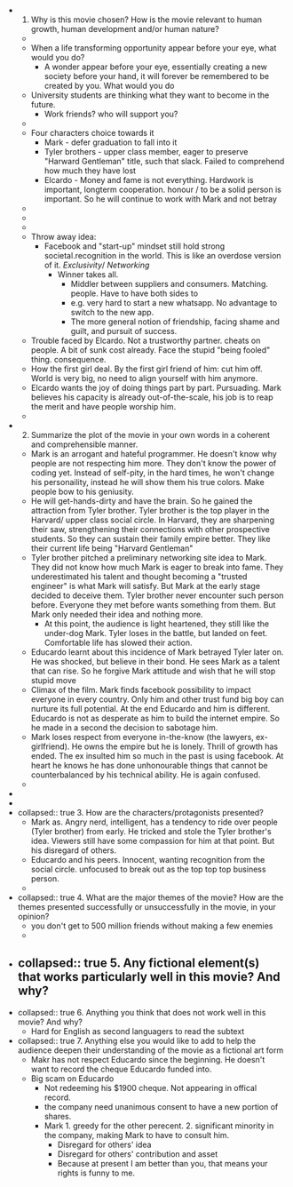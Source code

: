 - 1. Why is this movie chosen? How is the movie relevant to human growth, human development and/or human nature?
	-
	- When a life transforming opportunity appear before your eye, what would you do?
		- A wonder appear before your eye, essentially creating a new society before your hand, it will forever be remembered to be created by you. What would you do
	- University students are thinking what they want to become in the future.
		- Work friends? who will support you?
	-
	- Four characters choice towards it
		- Mark - defer graduation to fall into it
		- Tyler brothers - upper class member, eager to preserve "Harward Gentleman" title, such that slack. Failed to comprehend how much they have lost
		- Elcardo - Money and fame is not everything. Hardwork is important, longterm cooperation. honour / to be a solid person is important. So he will continue to work with Mark and not betray
	-
	-
	-
	- Throw away idea:
		- Facebook and "start-up" mindset still hold strong societal.recognition in the world. This is like an overdose version of it. *Exclusivity*/ *Networking*
			- Winner takes all.
				- Middler between suppliers and consumers. Matching. people. Have to have both sides to
				- e.g. very hard to start a new whatsapp.   No advantage to switch to the new app.
				- The more general notion of friendship, facing shame and guilt, and pursuit of success.
	- Trouble faced by Elcardo. Not a trustworthy partner. cheats on people. A bit of sunk cost already. Face the stupid "being fooled" thing. consequence.
	- How the first girl deal. By the first girl friend of him: cut him off. World is very big, no need to align yourself with him anymore.
	- Elcardo wants the joy of doing things part by part. Pursuading. Mark  believes his capacity is already out-of-the-scale, his job is to reap the merit and have people worship him.
	-
- 2. Summarize the plot of the movie in your own words in a coherent and comprehensible manner.
	- Mark is an arrogant and hateful programmer. He doesn't know why people are not respecting him more. They don't know the power of coding yet. Instead of self-pity, in the hard times, he won't change his personaility, instead he will show them his true colors. Make people bow to his geniusity.
	- He will get-hands-dirty and have the brain. So he gained the attraction from Tyler brother. Tyler brother is the top player in the Harvard/ upper class social circle. In Harvard, they are sharpening their saw, strengthening their connections with other prospective students. So they can sustain their family empire better. They like their current life being "Harvard Gentleman"
	- Tyler brother pitched a preliminary networking site idea to Mark. They did not know how much Mark is eager to break into fame. They underestimated his talent and thought becoming a "trusted engineer" is what Mark will satisfy. But Mark at the early stage decided to deceive them.  Tyler brother never encounter such person before. Everyone they met before wants something from them. But Mark only needed their idea and nothing more.
		- At this point, the audience is light heartened, they still like the under-dog Mark. Tyler loses in the battle, but landed on feet. Comfortable life has slowed their action.
	- Educardo learnt about this incidence of Mark betrayed Tyler later on. He was shocked, but believe in their bond. He sees Mark as a talent that can rise. So he forgive Mark attitude and wish that he will stop stupid move
	- Climax of the film. Mark finds facebook possibility to impact everyone in every country. Only him and other trust fund big boy can nurture its full potential. At the end Educardo and him is different. Educardo is not as desperate as him to build the internet empire. So he made in a second the decision to sabotage him.
	- Mark loses respect from everyone in-the-know (the lawyers, ex-girlfriend). He owns the empire but he is lonely. Thrill of growth has ended. The ex insulted him so much in the past is using facebook. At heart he knows he has done unhonourable things that cannot be counterbalanced by his technical ability. He is again confused.
	-
-
-
- collapsed:: true
  3. How are the characters/protagonists presented?
	- Mark as. Angry nerd, intelligent, has a tendency to ride over people (Tyler brother) from early.  He tricked and stole the Tyler brother's idea. Viewers still have some compassion for him at that point. But his disregard of others.
	- Educardo and his peers. Innocent, wanting recognition from the social circle. unfocused to break out as the top top top business person.
	-
- collapsed:: true
  4. What are the major themes of the movie? How are the themes presented successfully or unsuccessfully in the movie, in your opinion?
	- you don't get to 500 million friends without making a few enemies
	-
- collapsed:: true
  5. Any fictional element(s) that works particularly well in this movie? And why?
	-
- collapsed:: true
  6. Anything you think that does not work well in this movie? And why?
	- Hard for English as second languagers to read the subtext
- collapsed:: true
  7. Anything else you would like to add to help the audience deepen their understanding of the movie as a fictional art form
	- Makr has not respect Educardo since the beginning. He doesn't want to record the cheque Educardo funded into.
	- Big scam on Educardo
		- Not redeeming his $1900 cheque. Not appearing in offical record.
		- the company need unanimous consent to have a new portion of shares.
		- Mark 1. greedy for the other perecent. 2. significant minority in the company, making Mark to have to consult him.
			- Disregard for others' idea
			- Disregard for others' contribution and asset
			- Because at present I am better than you, that means your rights is funny to me.
